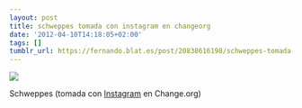 ```yaml
---
layout: post
title: schweppes tomada con instagram en changeorg
date: '2012-04-10T14:18:05+02:00'
tags: []
tumblr_url: https://fernando.blat.es/post/20838616198/schweppes-tomada-con-instagram-en-changeorg
---
```

 ![](/tumblr_files/tumblr_m29ji5Iqjf1qz4y16o1_640.jpg)  

Schweppes (tomada con [Instagram](http://instagr.am) en Change.org)

